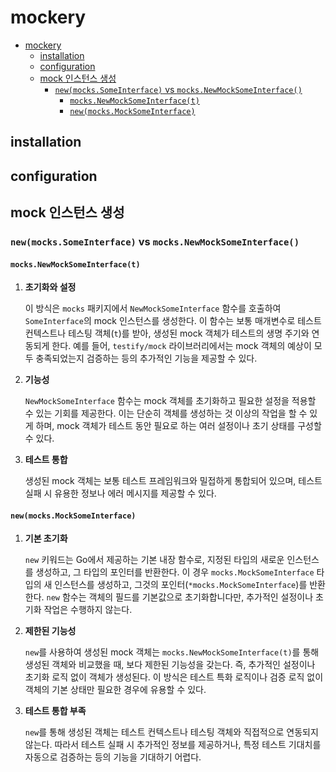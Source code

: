 # mockery

- [mockery](#mockery)
    - [installation](#installation)
    - [configuration](#configuration)
    - [mock 인스턴스 생성](#mock-인스턴스-생성)
        - [`new(mocks.SomeInterface)` vs `mocks.NewMockSomeInterface()`](#newmockssomeinterface-vs-mocksnewmocksomeinterface)
            - [`mocks.NewMockSomeInterface(t)`](#mocksnewmocksomeinterfacet)
            - [`new(mocks.MockSomeInterface)`](#newmocksmocksomeinterface)

## installation

## configuration

## mock 인스턴스 생성

### `new(mocks.SomeInterface)` vs `mocks.NewMockSomeInterface()`

#### `mocks.NewMockSomeInterface(t)`

1. **초기화와 설정**

    이 방식은 `mocks` 패키지에서 `NewMockSomeInterface` 함수를 호출하여 `SomeInterface`의 mock 인스턴스를 생성한다.
    이 함수는 보통 매개변수로 테스트 컨텍스트나 테스팅 객체(`t`)를 받아, 생성된 mock 객체가 테스트의 생명 주기와 연동되게 한다.
    예를 들어, `testify/mock` 라이브러리에서는 mock 객체의 예상이 모두 충족되었는지 검증하는 등의 추가적인 기능을 제공할 수 있다.

2. **기능성**

    `NewMockSomeInterface` 함수는 mock 객체를 초기화하고 필요한 설정을 적용할 수 있는 기회를 제공한다.
    이는 단순히 객체를 생성하는 것 이상의 작업을 할 수 있게 하며, mock 객체가 테스트 동안 필요로 하는 여러 설정이나 초기 상태를 구성할 수 있다.

3. **테스트 통합**

    생성된 mock 객체는 보통 테스트 프레임워크와 밀접하게 통합되어 있으며, 테스트 실패 시 유용한 정보나 에러 메시지를 제공할 수 있다.

#### `new(mocks.MockSomeInterface)`

1. **기본 초기화**

    `new` 키워드는 Go에서 제공하는 기본 내장 함수로, 지정된 타입의 새로운 인스턴스를 생성하고, 그 타입의 포인터를 반환한다.
    이 경우 `mocks.MockSomeInterface` 타입의 새 인스턴스를 생성하고, 그것의 포인터(`*mocks.MockSomeInterface`)를 반환한다.
    `new` 함수는 객체의 필드를 기본값으로 초기화합니다만, 추가적인 설정이나 초기화 작업은 수행하지 않는다.

2. **제한된 기능성**

    `new`를 사용하여 생성된 mock 객체는 `mocks.NewMockSomeInterface(t)`를 통해 생성된 객체와 비교했을 때, 보다 제한된 기능성을 갖는다.
    즉, 추가적인 설정이나 초기화 로직 없이 객체가 생성된다.
    이 방식은 테스트 특화 로직이나 검증 로직 없이 객체의 기본 상태만 필요한 경우에 유용할 수 있다.

3. **테스트 통합 부족**

    `new`를 통해 생성된 객체는 테스트 컨텍스트나 테스팅 객체와 직접적으로 연동되지 않는다.
    따라서 테스트 실패 시 추가적인 정보를 제공하거나, 특정 테스트 기대치를 자동으로 검증하는 등의 기능을 기대하기 어렵다.
